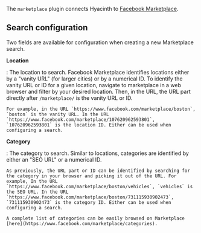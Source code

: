 The `marketplace` plugin connects Hyacinth to [Facebook Marketplace](https://www.facebook.com/marketplace).

## Search configuration

Two fields are available for configuration when creating a new Marketplace search.

**Location**

: The location to search. Facebook Marketplace identifies locations either by a "vanity URL" (for larger cities) or by a numerical ID. To identify the vanity URL or ID for a given location, navigate to marketplace in a web browser and filter by your desired location. Then, in the URL, the URL part directly after `/marketplace/` is the vanity URL or ID.

    For example, in the URL `https://www.facebook.com/marketplace/boston`, `boston` is the vanity URL. In the URL `https://www.facebook.com/marketplace/107620962593801`, `107620962593801` is the location ID. Either can be used when configuring a search.

**Category**

: The category to search. Similar to locations, categories are identified by either an "SEO URL" or a numerical ID.

    As previously, the URL part or ID can be identified by searching for the category in your browser and picking it out of the URL. For example, In the URL `https://www.facebook.com/marketplace/boston/vehicles`, `vehicles` is the SEO URL. In the URL `https://www.facebook.com/marketplace/boston/731115930902473`, `731115930902473` is the category ID. Either can be used when configuring a search.

    A complete list of categories can be easily browsed on Marketplace [here](https://www.facebook.com/marketplace/categories).
